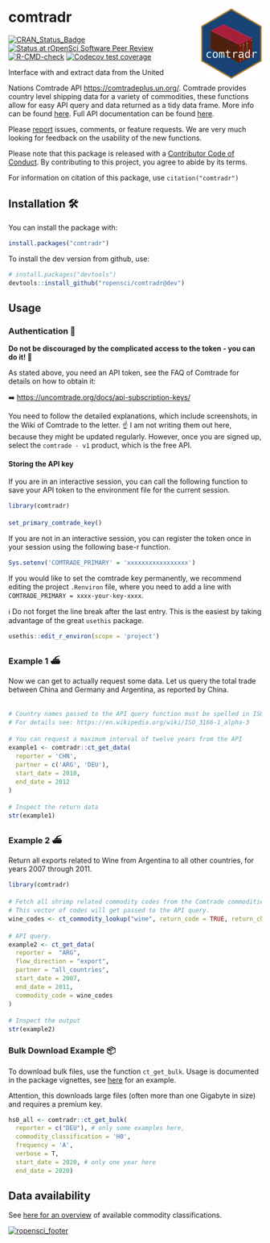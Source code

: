 
<!-- README.md is generated from README.Rmd. Please edit that file -->

# comtradr <img src="man/figures/logo.png" align="right" height="139" />

<!-- badges: start -->

[![CRAN_Status_Badge](https://www.r-pkg.org/badges/version/comtradr)](https://cran.r-project.org/package=comtradr)
[![Status at rOpenSci Software Peer
Review](https://badges.ropensci.org/613_status.svg)](https://github.com/ropensci/software-review/issues/613)
[![R-CMD-check](https://github.com/ropensci/comtradr/actions/workflows/R-CMD-check.yaml/badge.svg)](https://github.com/ropensci/comtradr/actions/workflows/R-CMD-check.yaml)
[![Codecov test
coverage](https://codecov.io/gh/ropensci/comtradr/branch/main/graph/badge.svg)](https://app.codecov.io/gh/ropensci/comtradr?branch=main)
<!-- badges: end --> Interface with and extract data from the United
Nations Comtrade API <https://comtradeplus.un.org/>. Comtrade provides
country level shipping data for a variety of commodities, these
functions allow for easy API query and data returned as a tidy data
frame. More info can be found
[here](https://uncomtrade.org/docs/welcome-to-un-comtrade/). Full API
documentation can be found [here](https://comtradedeveloper.un.org/).

Please [report](https://github.com/ropensci/comtradr/issues) issues,
comments, or feature requests. We are very much looking for feedback on
the usability of the new functions.

Please note that this package is released with a [Contributor Code of
Conduct](https://rOpenSci.org/code-of-conduct/). By contributing to this
project, you agree to abide by its terms.

For information on citation of this package, use `citation("comtradr")`

## Installation 🛠️

You can install the package with:

``` r
install.packages("comtradr")
```

To install the dev version from github, use:

``` r
# install.packages("devtools")
devtools::install_github("ropensci/comtradr@dev")
```

## Usage

### Authentication 🔐

**Do not be discouraged by the complicated access to the token - you can
do it! 💪**

As stated above, you need an API token, see the FAQ of Comtrade for
details on how to obtain it:

➡️ <https://uncomtrade.org/docs/api-subscription-keys/>

You need to follow the detailed explanations, which include screenshots,
in the Wiki of Comtrade to the letter. ☝️ I am not writing them out
here, because they might be updated regularly. However, once you are
signed up, select the `comtrade - v1` product, which is the free API.

#### Storing the API key

If you are in an interactive session, you can call the following
function to save your API token to the environment file for the current
session.

``` r
library(comtradr)

set_primary_comtrade_key()
```

If you are not in an interactive session, you can register the token
once in your session using the following base-r function.

``` r
Sys.setenv('COMTRADE_PRIMARY' = 'xxxxxxxxxxxxxxxxx')
```

If you would like to set the comtrade key permanently, we recommend
editing the project `.Renviron` file, where you need to add a line with
`COMTRADE_PRIMARY = xxxx-your-key-xxxx`.

ℹ️ Do not forget the line break after the last entry. This is the
easiest by taking advantage of the great `usethis` package.

``` r
usethis::edit_r_environ(scope = 'project')
```

### Example 1 ⛴️

Now we can get to actually request some data. Let us query the total
trade between China and Germany and Argentina, as reported by China.

``` r

# Country names passed to the API query function must be spelled in ISO3 format. 
# For details see: https://en.wikipedia.org/wiki/ISO_3166-1_alpha-3 

# You can request a maximum interval of twelve years from the API
example1 <- comtradr::ct_get_data(
  reporter = 'CHN',
  partner = c('ARG', 'DEU'),
  start_date = 2010,
  end_date = 2012
)

# Inspect the return data
str(example1)
```

### Example 2 ⛴️

Return all exports related to Wine from Argentina to all other
countries, for years 2007 through 2011.

``` r
library(comtradr)

# Fetch all shrimp related commodity codes from the Comtrade commodities DB.
# This vector of codes will get passed to the API query.
wine_codes <- ct_commodity_lookup("wine", return_code = TRUE, return_char = TRUE)

# API query.
example2 <- ct_get_data(
  reporter =  "ARG",
  flow_direction = "export",
  partner = "all_countries",
  start_date = 2007,
  end_date = 2011,
  commodity_code = wine_codes
)

# Inspect the output
str(example2)
```

### Bulk Download Example 📦

To download bulk files, use the function `ct_get_bulk`. Usage is
documented in the package vignettes, see
[here](https://docs.ropensci.org/comtradr/articles/bulk_files.html) for
an example.

Attention, this downloads large files (often more than one Gigabyte in
size) and requires a premium key.

``` r
hs0_all <- comtradr::ct_get_bulk(
  reporter = c("DEU"), # only some examples here,
  commodity_classification = 'H0',
  frequency = 'A',
  verbose = T,
  start_date = 2020, # only one year here
  end_date = 2020)
```

## Data availability

See [here for an
overview](https://uncomtrade.org/docs/why-are-some-converted-datasets-not-accessible-in-the-ui/)
of available commodity classifications.

[![ropensci_footer](https://ropensci.org/public_images/ropensci_footer.png)](https://ropensci.org)
